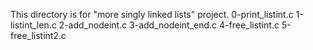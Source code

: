 This directory is for "more singly linked lists" project.
0-print_listint.c
1-listint_len.c
2-add_nodeint.c
3-add_nodeint_end.c
4-free_listint.c
5-free_listint2.c

